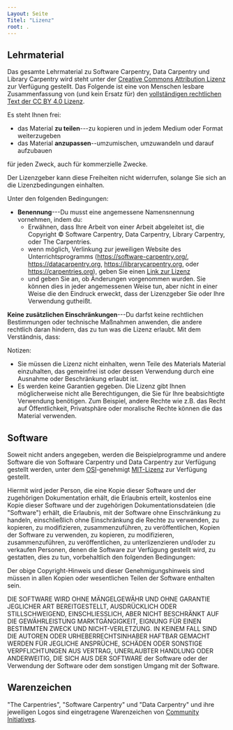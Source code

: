 ```yaml
---
Layout: Seite
Titel: "Lizenz"
root: .
---
```

## Lehrmaterial

Das gesamte Lehrmaterial zu Software Carpentry, Data Carpentry und Library Carpentry wird
steht unter der [Creative Commons Attribution
Lizenz][cc-by-human] zur Verfügung gestellt. Das Folgende ist eine von Menschen lesbare Zusammenfassung von
(und kein Ersatz für) den [vollständigen rechtlichen Text der CC BY 4.0
Lizenz][cc-by-legal].

Es steht Ihnen frei:

* das Material **zu teilen**---zu kopieren und in jedem Medium oder Format weiterzugeben
* das Material **anzupassen**--umzumischen, umzuwandeln und darauf aufzubauen

für jeden Zweck, auch für kommerzielle Zwecke.

Der Lizenzgeber kann diese Freiheiten nicht widerrufen, solange Sie sich an die
Lizenzbedingungen einhalten.

Unter den folgenden Bedingungen:

* **Benennung**---Du musst eine angemessene Namensnennung vornehmen, indem du:
  - Erwähnen, dass Ihre Arbeit von einer Arbeit abgeleitet ist, die
    Copyright © Software Carpentry, Data Carpentry, Library Carpentry,
    oder The Carpentries.
  - wenn möglich, Verlinkung zur jeweiligen Website des Unterrichtsprogramms
    (https://software-carpentry.org/, https://datacarpentry.org, https://librarycarpentry.org, oder
    https://carpentries.org), geben Sie einen [Link zur Lizenz][cc-by-human]
  - und geben Sie an, ob Änderungen vorgenommen wurden. Sie können dies in jeder angemessenen Weise tun, aber nicht in einer Weise
    die den Eindruck erweckt, dass der Lizenzgeber Sie oder Ihre Verwendung gutheißt.

**Keine zusätzlichen Einschränkungen**---Du darfst keine rechtlichen Bestimmungen oder
technische Maßnahmen anwenden, die andere rechtlich daran hindern, das zu tun
was die Lizenz erlaubt.  Mit dem Verständnis, dass:

Notizen:

* Sie müssen die Lizenz nicht einhalten, wenn Teile des Materials
  Material einzuhalten, das gemeinfrei ist oder dessen Verwendung durch eine
  Ausnahme oder Beschränkung erlaubt ist.
* Es werden keine Garantien gegeben. Die Lizenz gibt Ihnen möglicherweise nicht alle
  Berechtigungen, die Sie für Ihre beabsichtigte Verwendung benötigen. Zum Beispiel, andere
  Rechte wie z.B. das Recht auf Öffentlichkeit, Privatsphäre oder moralische Rechte können die
  das Material verwenden.

## Software

Soweit nicht anders angegeben, werden die Beispielprogramme und andere Software
die von Software Carpentry und Data Carpentry zur Verfügung gestellt werden, unter dem
[OSI][osi]-genehmigt
[MIT-Lizenz][mit-license] zur Verfügung gestellt.

Hiermit wird jeder Person, die eine Kopie dieser Software und der zugehörigen Dokumentation erhält, die Erlaubnis erteilt, kostenlos
eine Kopie dieser Software und der zugehörigen Dokumentationsdateien (die
"Software") erhält, die Erlaubnis, mit der Software ohne Einschränkung zu handeln, einschließlich
ohne Einschränkung die Rechte zu verwenden, zu kopieren, zu modifizieren, zusammenzuführen, zu veröffentlichen,
Kopien der Software zu verwenden, zu kopieren, zu modifizieren, zusammenzuführen, zu veröffentlichen, zu unterlizenzieren und/oder zu verkaufen
Personen, denen die Software zur Verfügung gestellt wird, zu gestatten, dies zu tun, vorbehaltlich
den folgenden Bedingungen:

Der obige Copyright-Hinweis und dieser Genehmigungshinweis sind
müssen in allen Kopien oder wesentlichen Teilen der Software enthalten sein.

DIE SOFTWARE WIRD OHNE MÄNGELGEWÄHR UND OHNE GARANTIE JEGLICHER ART BEREITGESTELLT,
AUSDRÜCKLICH ODER STILLSCHWEIGEND, EINSCHLIESSLICH, ABER NICHT BESCHRÄNKT AUF DIE GEWÄHRLEISTUNG
MARKTGÄNGIGKEIT, EIGNUNG FÜR EINEN BESTIMMTEN ZWECK UND
NICHT-VERLETZUNG. IN KEINEM FALL SIND DIE AUTOREN ODER URHEBERRECHTSINHABER
HAFTBAR GEMACHT WERDEN FÜR JEGLICHE ANSPRÜCHE, SCHÄDEN ODER SONSTIGE VERPFLICHTUNGEN
AUS VERTRAG, UNERLAUBTER HANDLUNG ODER ANDERWEITIG, DIE SICH AUS DER SOFTWARE
der Software oder der Verwendung der Software oder dem sonstigen Umgang mit der Software.

## Warenzeichen

"The Carpentries", "Software Carpentry" und "Data Carpentry" und ihre jeweiligen Logos sind
eingetragene Warenzeichen von [Community Initiatives][CI].

[cc-by-human]: https://creativecommons.org/licenses/by/4.0/
[cc-by-legal]: https://creativecommons.org/licenses/by/4.0/legalcode
[mit-license]: https://opensource.org/licenses/mit-license.html
[ci]: http://communityin.org/
[osi]: https://opensource.org
